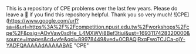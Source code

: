This is a repository of CPE problems over the last few years. Please do leave a 🌟 if you find this repository helpful. Thank you so very much!
![CPE](https://www.google.com/url?sa=i&url=https%3A%2F%2Fcompetition.npust.edu.tw%2Fworkshops%2Fcpe%2F&psig=AOvVaw0sdHe_L4MXWVi8Bef3tiui&ust=1693117428320000&source=images&cd=vfe&opi=89978449&ved=0CBAQjRxqFwoTCJCa-ojY-YADFQAAAAAdAAAAABAE   "CPE"
